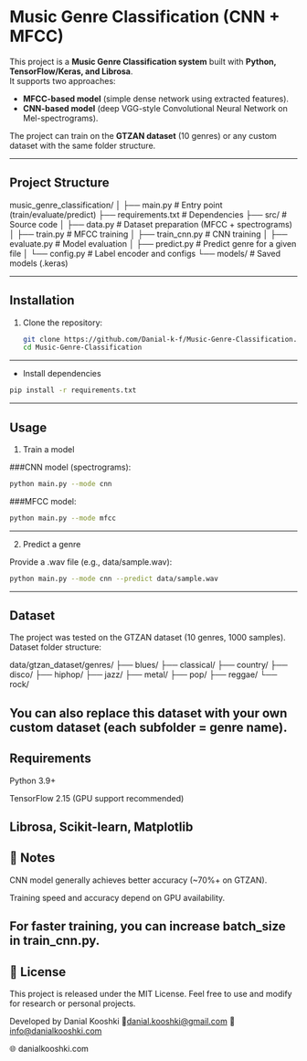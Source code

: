 # Music Genre Classification (CNN + MFCC)

This project is a **Music Genre Classification system** built with **Python, TensorFlow/Keras, and Librosa**.  
It supports two approaches:
- **MFCC-based model** (simple dense network using extracted features).
- **CNN-based model** (deep VGG-style Convolutional Neural Network on Mel-spectrograms).

The project can train on the **GTZAN dataset** (10 genres) or any custom dataset with the same folder structure.

---

## Project Structure

music_genre_classification/
│
├── main.py # Entry point (train/evaluate/predict)
├── requirements.txt # Dependencies
├── src/ # Source code
│ ├── data.py # Dataset preparation (MFCC + spectrograms)
│ ├── train.py # MFCC training
│ ├── train_cnn.py # CNN training
│ ├── evaluate.py # Model evaluation
│ ├── predict.py # Predict genre for a given file
│ └── config.py # Label encoder and configs
└── models/ # Saved models (.keras)


---

## Installation

1. Clone the repository:
   ```bash
   git clone https://github.com/Danial-k-f/Music-Genre-Classification.git
   cd Music-Genre-Classification
---
- Install dependencies
```bash
pip install -r requirements.txt
```
---
## Usage
1. Train a model

###CNN model (spectrograms):

```bash
python main.py --mode cnn
```

###MFCC model:

```bash
python main.py --mode mfcc
```
---
2. Predict a genre

Provide a .wav file (e.g., data/sample.wav):
```bash
python main.py --mode cnn --predict data/sample.wav
```
---
## Dataset

The project was tested on the GTZAN dataset (10 genres, 1000 samples).
Dataset folder structure:

data/gtzan_dataset/genres/
    ├── blues/
    ├── classical/
    ├── country/
    ├── disco/
    ├── hiphop/
    ├── jazz/
    ├── metal/
    ├── pop/
    ├── reggae/
    └── rock/


You can also replace this dataset with your own custom dataset (each subfolder = genre name).
---
## Requirements

Python 3.9+

TensorFlow 2.15 (GPU support recommended)

Librosa, Scikit-learn, Matplotlib
---
## 📌 Notes

CNN model generally achieves better accuracy (~70%+ on GTZAN).

Training speed and accuracy depend on GPU availability.

For faster training, you can increase batch_size in train_cnn.py.
---

## 📜 License

This project is released under the MIT License.
Feel free to use and modify for research or personal projects.

 Developed by Danial Kooshki
📧danial.kooshki@gmail.com
📧 info@danialkooshki.com

🌐 danialkooshki.com



